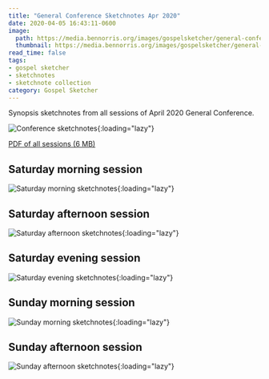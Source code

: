 ```yaml
---
title: "General Conference Sketchnotes Apr 2020"
date: 2020-04-05 16:43:11-0600
image:
  path: https://media.bennorris.org/images/gospelsketcher/general-conference/apr-2020/general-conference-sketchnotes-header.jpg
  thumbnail: https://media.bennorris.org/images/gospelsketcher/general-conference/apr-2020/general-conference-sketchnotes-header.jpg
read_time: false
tags:
- gospel sketcher
- sketchnotes
- sketchnote collection
category: Gospel Sketcher
---
```


Synopsis sketchnotes from all sessions of April 2020 General Conference.

![Conference sketchnotes](https://media.bennorris.org/images/gospelsketcher/general-conference/apr-2020/general-conference-sketchnote.jpg){:loading="lazy"}

[PDF of all sessions (6 MB)](https://media.bennorris.org/images/gospelsketcher/general-conference/apr-2020/apr-2020-general-conference-sketchnotes.pdf)

## Saturday morning session

![Saturday morning sketchnotes](https://media.bennorris.org/images/gospelsketcher/general-conference/apr-2020/general-conference-sat-am-sketchnote.jpg){:loading="lazy"}

## Saturday afternoon session

![Saturday afternoon sketchnotes](https://media.bennorris.org/images/gospelsketcher/general-conference/apr-2020/general-conference-sat-pm-sketchnote.jpg){:loading="lazy"}

## Saturday evening session

![Saturday evening sketchnotes](https://media.bennorris.org/images/gospelsketcher/general-conference/apr-2020/general-conference-sat-eve-sketchnote.jpg){:loading="lazy"}

## Sunday morning session

![Sunday morning sketchnotes](https://media.bennorris.org/images/gospelsketcher/general-conference/apr-2020/general-conference-sun-am-sketchnote.jpg){:loading="lazy"}

## Sunday afternoon session

![Sunday afternoon sketchnotes](https://media.bennorris.org/images/gospelsketcher/general-conference/apr-2020/general-conference-sun-pm-sketchnote.jpg){:loading="lazy"}
